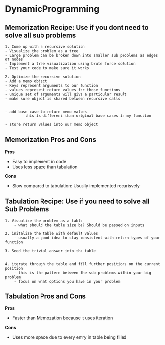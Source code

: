 # DynamicProgramming
## Memorization Recipe: Use if you dont need to solve all sub problems 

	1. Come up with a recursive solution
	- Visualize the problem as a tree
	- Large problem can be broken down into smaller sub problems as edges of nodes
	- Implement a tree visualization using brute force solution
	- Test your code to make sure it works

	2. Optimize the recursive solution
	- Add a memo object
	- Keys represent arguments to our function
	- values represent return values for those functions
	- unique set of arguments will give a particular result
	- make sure object is shared between recursive calls


	- add base case to return memo values
			 this is different than original base cases in my function

	- store return values into our memo object

  ## Memorization Pros and Cons
  
  
  **Pros**
  - Easy to implement in code 
  - Uses less space than tabulation 
 
 **Cons**
  - Slow compared to tabulation: Usually implemented recurisvely 





## Tabulation Recipe: Use if you need to solve all Sub Problems 

    1. Visualize the problem as a table
        - what should the table size be? Should be passed on inputs 
    
    2. initalize the table with default values 
        - usually a good idea to stay consistent with return types of your function 
    
    3. Seed the trivial answer into the table
    
    
    4. iterate through the table and fill further positions on the current position
        - this is the pattern between the sub problems within your big problem 
        - focus on what options you have in your problem 
  
  
## Tabulation Pros and Cons
           
  **Pros**
  - Faster than Memozation because it uses iteration
 
 **Cons**
  - Uses more space due to every entry in table being filled 

    
